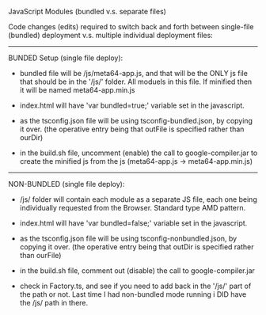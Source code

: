 JavaScript Modules (bundled v.s. separate files)

Code changes (edits) required to switch back and forth between single-file (bundled) deployment v.s. multiple individual deployment files:

------------------------------------------------------------
BUNDED Setup (single file deploy):

- bundled file will be /js/meta64-app.js, and that will be the ONLY js file that should be in the '/js/' folder. All moduels in this file. If minified then it will be named meta64-app.min.js
		
- index.html will have 'var bundled=true;' variable set in the javascript. 

- as the tsconfig.json file will be using tsconfig-bundled.json, by copying it over.
(the operative entry being that outFile is specified rather than ourDir)

- in the build.sh file, uncomment (enable) the call to google-compiler.jar to create the minified js from the js (meta64-app.js -> meta64-app.min.js)

------------------------------------------------------------
NON-BUNDLED (single file deploy):

- /js/ folder will contain each module as a separate JS file, each one being individually requested from the Browser. Standard type AMD pattern.
		
- index.html will have 'var bundled=false;' variable set in the javascript. 

- as the tsconfig.json file will be using tsconfig-nonbundled.json, by copying it over.
(the operative entry being that outDir is specified rather than ourFile)

- in the build.sh file, comment out (disable) the call to google-compiler.jar

- check in Factory.ts, and see if you need to add back in the '/js/' part of the path or not. Last time I had non-bundled mode running i DID have the /js/ path in there.
